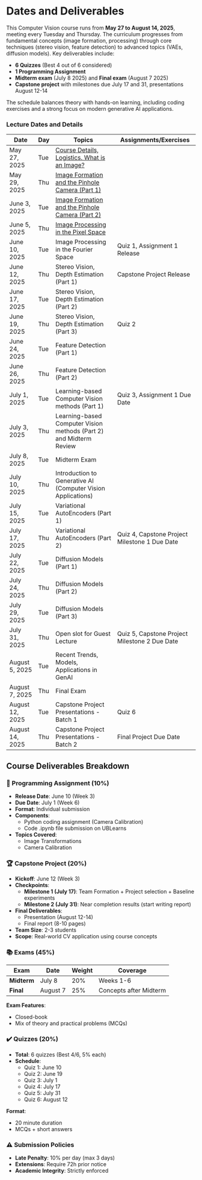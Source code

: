 # Dates and Deliverables

This Computer Vision course runs from **May 27 to August 14, 2025**, meeting every Tuesday and Thursday. The curriculum progresses from fundamental concepts (image formation, processing) through core techniques (stereo vision, feature detection) to advanced topics (VAEs, diffusion models). Key deliverables include:
- **6 Quizzes** (Best 4 out of 6 considered)
- **1 Programming Assignment** 
- **Midterm exam** (July 8 2025) and **Final exam** (August 7 2025)
- **Capstone project** with milestones due July 17 and 31, presentations August 12-14

The schedule balances theory with hands-on learning, including coding exercises and a strong focus on modern generative AI applications.

### Lecture Dates and Details

| **Date**       | **Day**   | **Topics** | **Assignments/Exercises** |
|----------------|-----------|------------|---------------------------|
| May 27, 2025   | Tue   | [Course Details, Logistics. What is an Image?](https://slides.com/naresh-ub/lec-1-course-logistics-and-syllabus) | |
| May 29, 2025   | Thu  | [Image Formation and the Pinhole Camera (Part 1)](https://slides.com/naresh-ub/image-formation-pinhole) | |
| June 3, 2025   | Tue  | [Image Formation and the Pinhole Camera (Part 2)](https://slides.com/naresh-ub/image-formation-pinhole) | |
| June 5, 2025   | Thu  | [Image Processing in the Pixel Space](https://slides.com/naresh-ub/lecture-4-image-processing-part-1) | |
| June 10, 2025  | Tue  | Image Processing in the Fourier Space | Quiz 1, Assignment 1 Release |
| June 12, 2025  | Thu  | Stereo Vision, Depth Estimation (Part 1) | Capstone Project Release |
| June 17, 2025  | Tue   | Stereo Vision, Depth Estimation (Part 2) | |
| June 19, 2025  | Thu  | Stereo Vision, Depth Estimation (Part 3)| Quiz 2 |
| June 24, 2025  | Tue   | Feature Detection (Part 1) | |
| June 26, 2025  | Thu  | Feature Detection (Part 2) | |
| July 1, 2025   | Tue   | Learning-based Computer Vision methods (Part 1) | Quiz 3, Assignment 1 Due Date |
| July 3, 2025   | Thu  | Learning-based Computer Vision methods (Part 2) and Midterm Review | |
| July 8, 2025   | Tue   | Midterm Exam | |
| July 10, 2025  | Thu  | Introduction to Generative AI (Computer Vision Applications) | |
| July 15, 2025  | Tue   | Variational AutoEncoders (Part 1) | |
| July 17, 2025  | Thu  | Variational AutoEncoders (Part 2) | Quiz 4, Capstone Project Milestone 1 Due Date |
| July 22, 2025  | Tue   | Diffusion Models (Part 1) | |
| July 24, 2025  | Thu  | Diffusion Models (Part 2) | |
| July 29, 2025  | Tue   | Diffusion Models (Part 3) | |
| July 31, 2025  | Thu  | Open slot for Guest Lecture | Quiz 5, Capstone Project Milestone 2 Due Date |
| August 5, 2025 | Tue   | Recent Trends, Models, Applications in GenAI | |
| August 7, 2025 | Thu  | Final Exam | |
| August 12, 2025| Tue   | Capstone Project Presentations - Batch 1 | Quiz 6 |
| August 14, 2025| Thu  | Capstone Project Presentations - Batch 2 | Final Project Due Date |

## Course Deliverables Breakdown

### 📝 Programming Assignment (10%)
- **Release Date**: June 10 (Week 3)  
- **Due Date**: July 1 (Week 6)  
- **Format**: Individual submission  
- **Components**:
  - Python coding assignment (Camera Calibration)  
  - Code .ipynb file submission on UBLearns
- **Topics Covered**:  
  - Image Transformations
  - Camera Calibration  

### 🏆 Capstone Project (20%)
- **Kickoff**: June 12 (Week 3)  
- **Checkpoints**:  
  - **Milestone 1 (July 17)**: Team Formation + Project selection + Baseline experiments  
  - **Milestone 2 (July 31)**: Near completion results (start writing report)  
- **Final Deliverables**:  
  - Presentation (August 12-14)  
  - Final report (8-10 pages)  
- **Team Size**: 2-3 students  
- **Scope**: Real-world CV application using course concepts  

### 📚 Exams (45%)
| Exam        | Date       | Weight | Coverage |
|-------------|------------|--------|----------|
| **Midterm** | July 8     | 20%    | Weeks 1-6 |
| **Final**   | August 7   | 25%    | Concepts after Midterm |

**Exam Features**:  
- Closed-book  
- Mix of theory and practical problems (MCQs)

### ✔️ Quizzes (20%)
- **Total**: 6 quizzes (Best 4/6, 5% each)  
- **Schedule**:  
  - Quiz 1: June 10  
  - Quiz 2: June 19  
  - Quiz 3: July 1  
  - Quiz 4: July 17  
  - Quiz 5: July 31  
  - Quiz 6: August 12  

**Format**:  
- 20 minute duration  
- MCQs + short answers  

### ⚠️ Submission Policies
- **Late Penalty**: 10% per day (max 3 days)  
- **Extensions**: Require 72h prior notice  
- **Academic Integrity**: Strictly enforced  